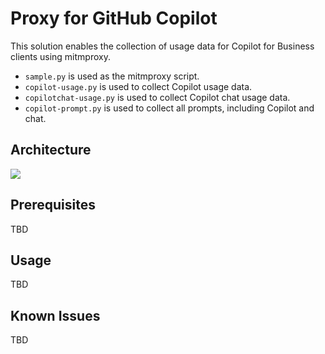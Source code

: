 # Proxy for GitHub Copilot

This solution enables the collection of usage data for Copilot for Business clients using mitmproxy. 

- `sample.py` is used as the mitmproxy script. 
- `copilot-usage.py` is used to collect Copilot usage data. 
- `copilotchat-usage.py` is used to collect Copilot chat usage data. 
- `copilot-prompt.py` is used to collect all prompts, including Copilot and chat. 
## Architecture
![](https://github.com/kylercai/ghcp-proxy/blob/master/architecture.jpg)

## Prerequisites
TBD
## Usage
TBD

## Known Issues
TBD